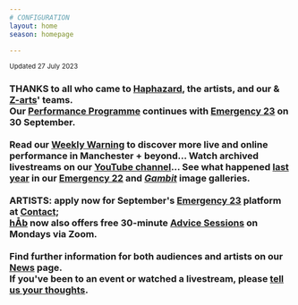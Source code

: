 ```yaml
---
# CONFIGURATION
layout: home
season: homepage

---
```

<small>Updated 27 July 2023</small>        
### THANKS to all who came to [Haphazard](/current/2023-haphazard), the artists, and our & <a href="https://z-arts.org/events/haphazard-2" target="_blank">Z-arts</a>' teams.<br>Our [Performance Programme](/current/2023) continues with [Emergency 23](/hab/emergency) on 30 September.<br><br>Read our <a href="https://wordofwarning.posthaven.com" target="_blank">Weekly Warning</a> to discover more live and online performance in Manchester + beyond… Watch archived livestreams on our <a href="https://youtube.com/@warnmcr" target="_blank">YouTube channel</a>… See what happened [last year](/archive/2022) in our [Emergency 22](/galleries/2022-emergency) and [*Gambit*](/galleries/2022-gambit) image galleries.<br><br>ARTISTS: apply now for September's [Emergency 23](/hab/emergency) platform at <a href="https://contactmcr.com" target="_blank">Contact</a>;<br>[hÅb](/hab) now also offers free 30-minute [Advice Sessions](/hab/advice) on Mondays via Zoom.<br><br>Find further information for both audiences and artists on our [News](/news) page.<br>If you've been to an event or watched a livestream, please <a href="http://bit.ly/warnmcrfeedback" target="_blank">tell us your thoughts</a>.
